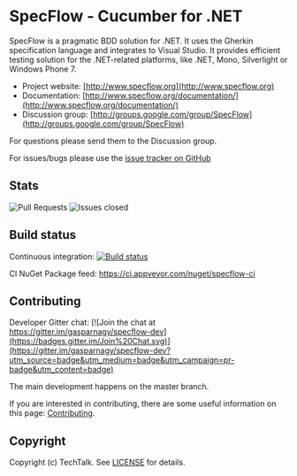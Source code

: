 # SpecFlow - Cucumber for .NET

SpecFlow is a pragmatic BDD solution for .NET. It uses the Gherkin specification language and integrates to Visual Studio. It provides efficient testing solution for the .NET-related platforms, like .NET, Mono, Silverlight or Windows Phone 7.

- Project website: [http://www.specflow.org](http://www.specflow.org)
- Documentation: [http://www.specflow.org/documentation/](http://www.specflow.org/documentation/)
- Discussion group: [http://groups.google.com/group/SpecFlow](http://groups.google.com/group/SpecFlow) 

For questions please send them to the Discussion group.

For issues/bugs please use the [issue tracker on GitHub](https://github.com/techtalk/SpecFlow/issues)

## Stats

![Pull Requests](http://issuestats.com/github/techtalk/specflow/badge/pr?style=flat-square)
![Issues closed](http://issuestats.com/github/techtalk/specflow/badge/issue?style=flat-square)

## Build status
Continuous integration: [![Build status](https://ci.appveyor.com/api/projects/status/h9nb6vii9xj8vbtl?svg=true)](https://ci.appveyor.com/project/SpecFlow/specflow-kx1o3)

CI NuGet Package feed: https://ci.appveyor.com/nuget/specflow-ci

## Contributing

Developer Gitter chat:
[![Join the chat at https://gitter.im/gasparnagy/specflow-dev](https://badges.gitter.im/Join%20Chat.svg)](https://gitter.im/gasparnagy/specflow-dev?utm_source=badge&utm_medium=badge&utm_campaign=pr-badge&utm_content=badge)

The main development happens on the master branch.

If you are interested in contributing, there are some useful information on this page: [Contributing](https://github.com/techtalk/SpecFlow/wiki/Contributing).

## Copyright

Copyright (c) TechTalk. See [LICENSE](http://go.specflow.org/license) for details.

